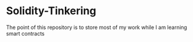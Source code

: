 # Solidity-Tinkering
The point of this repository is to store most of my work while I am learning smart contracts
